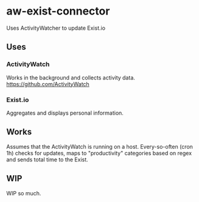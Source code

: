 # aw-exist-connector
Uses ActivityWatcher to update Exist.io

## Uses
### ActivityWatch
Works in the background and collects activity data.
https://github.com/ActivityWatch

### Exist.io
Aggregates and displays personal information. 

## Works
Assumes that the ActivityWatch is running on a host. Every-so-often (cron 1h) checks for updates,
maps to "productivity" categories based on regex and sends total time to the Exist.

## WIP
WIP so much.